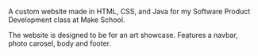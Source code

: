 A custom website made in HTML, CSS, and Java for my Software Product Development class at Make School.

The website is designed to be for an art showcase. Features a navbar, photo carosel, body and footer.